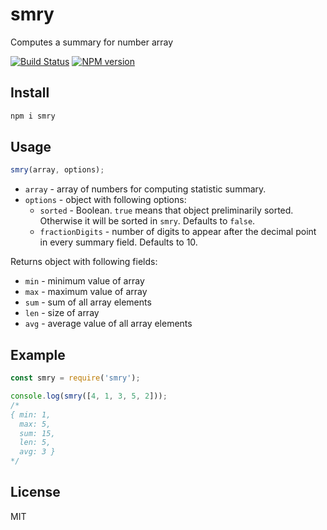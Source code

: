 # smry

Computes a summary for number array

[![Build Status][travis-image]][travis-url]
[![NPM version][npm-image]][npm-url]

## Install

```bash
npm i smry
```

## Usage

```js
smry(array, options);
```

* `array` - array of numbers for computing statistic summary.
* `options` - object with following options:
  * `sorted` - Boolean. `true` means that object preliminarily sorted. Otherwise it will be sorted in `smry`. Defaults to `false`.
  * `fractionDigits` - number of digits to appear after the decimal point in every summary field. Defaults to 10.

Returns object with following fields:

* `min` - minimum value of array
* `max` - maximum value of array
* `sum` - sum of all array elements
* `len` - size of array
* `avg` - average value of all array elements

## Example

```js
const smry = require('smry');

console.log(smry([4, 1, 3, 5, 2]));
/*
{ min: 1,
  max: 5,
  sum: 15,
  len: 5,
  avg: 3 }
*/
```

## License

MIT

[npm-url]: https://npmjs.org/package/smry
[npm-image]: https://badge.fury.io/js/smry.svg
[travis-url]: https://travis-ci.org/astur/smry
[travis-image]: https://travis-ci.org/astur/smry.svg?branch=master